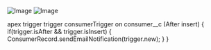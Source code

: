![Image](https://github.com/user-attachments/assets/b7204414-b8f8-46df-b22f-5482de3e3940)
![Image](https://github.com/user-attachments/assets/f50bb9c8-ee66-474c-816d-b021de1064a0)


apex trigger
trigger consumerTrigger on consumer__c (After insert) {
    if(trigger.isAfter && trigger.isInsert) {
        ConsumerRecord.sendEmailNotification(trigger.new);
    }
}
